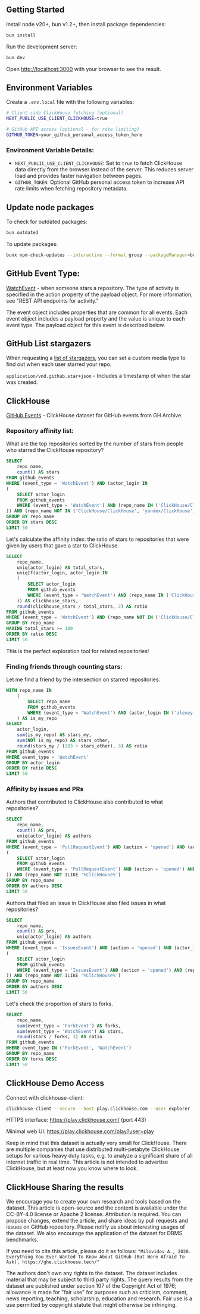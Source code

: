 ## Getting Started

Install node v20+, bun v1.2+, then install package dependencies:

```bash
bun install
```

Run the development server:

```bash
bun dev
```

Open [http://localhost:3000](http://localhost:3000) with your browser to see the result.

## Environment Variables

Create a `.env.local` file with the following variables:

```bash
# Client-side ClickHouse fetching (optional)
NEXT_PUBLIC_USE_CLIENT_CLICKHOUSE=true

# GitHub API access (optional - for rate limiting)
GITHUB_TOKEN=your_github_personal_access_token_here
```

### Environment Variable Details:

- `NEXT_PUBLIC_USE_CLIENT_CLICKHOUSE`: Set to `true` to fetch ClickHouse data directly from the browser instead of the server. This reduces server load and provides faster navigation between pages.
- `GITHUB_TOKEN`: Optional GitHub personal access token to increase API rate limits when fetching repository metadata.

## Update node packages

To check for outdated packages:

```bash
bun outdated
```

To update packages:

```bash
bunx npm-check-updates --interactive --format group --packageManager=bun --target minor
```

## GitHub Event Type:

[WatchEvent](https://docs.github.com/en/rest/using-the-rest-api/github-event-types?apiVersion=2022-11-28#watchevent) - when someone stars a repository. The type of activity is specified in the action property of the payload object. For more information, see "REST API endpoints for activity."

The event object includes properties that are common for all events. Each event object includes a payload property and the value is unique to each event type. The payload object for this event is described below.

## GitHub List stargazers

When requesting a [list of stargazers](https://docs.github.com/en/rest/activity/starring?apiVersion=2022-11-28#list-stargazers), you can set a custom media type to find out when each user starred your repo.

`application/vnd.github.star+json` - Includes a timestamp of when the star was created.

## ClickHouse

[GitHub Events](https://ghe.clickhouse.tech/) - ClickHouse dataset for GitHub events from GH Archive.

### Repository affinity list:

What are the top repositories sorted by the number of stars from people who starred the ClickHouse repository?

```sql
SELECT
    repo_name,
    count() AS stars
FROM github_events
WHERE (event_type = 'WatchEvent') AND (actor_login IN
(
    SELECT actor_login
    FROM github_events
    WHERE (event_type = 'WatchEvent') AND (repo_name IN ('ClickHouse/ClickHouse', 'yandex/ClickHouse'))
)) AND (repo_name NOT IN ('ClickHouse/ClickHouse', 'yandex/ClickHouse'))
GROUP BY repo_name
ORDER BY stars DESC
LIMIT 50
```

Let's calculate the affinity index: the ratio of stars to repositories that were given by users that gave a star to ClickHouse.

```sql
SELECT
    repo_name,
    uniq(actor_login) AS total_stars,
    uniqIf(actor_login, actor_login IN
    (
        SELECT actor_login
        FROM github_events
        WHERE (event_type = 'WatchEvent') AND (repo_name IN ('ClickHouse/ClickHouse', 'yandex/ClickHouse'))
    )) AS clickhouse_stars,
    round(clickhouse_stars / total_stars, 2) AS ratio
FROM github_events
WHERE (event_type = 'WatchEvent') AND (repo_name NOT IN ('ClickHouse/ClickHouse', 'yandex/ClickHouse'))
GROUP BY repo_name
HAVING total_stars >= 100
ORDER BY ratio DESC
LIMIT 50
```

This is the perfect exploration tool for related repositories!

### Finding friends through counting stars:

Let me find a friend by the intersection on starred repositories.

```sql
WITH repo_name IN
    (
        SELECT repo_name
        FROM github_events
        WHERE (event_type = 'WatchEvent') AND (actor_login IN ('alexey-milovidov'))
    ) AS is_my_repo
SELECT
    actor_login,
    sum(is_my_repo) AS stars_my,
    sum(NOT is_my_repo) AS stars_other,
    round(stars_my / (203 + stars_other), 3) AS ratio
FROM github_events
WHERE event_type = 'WatchEvent'
GROUP BY actor_login
ORDER BY ratio DESC
LIMIT 50
```

### Affinity by issues and PRs

Authors that contributed to ClickHouse also contributed to what repositories?

```sql
SELECT
    repo_name,
    count() AS prs,
    uniq(actor_login) AS authors
FROM github_events
WHERE (event_type = 'PullRequestEvent') AND (action = 'opened') AND (actor_login IN
(
    SELECT actor_login
    FROM github_events
    WHERE (event_type = 'PullRequestEvent') AND (action = 'opened') AND (repo_name IN ('yandex/ClickHouse', 'ClickHouse/ClickHouse'))
)) AND (repo_name NOT ILIKE '%ClickHouse%')
GROUP BY repo_name
ORDER BY authors DESC
LIMIT 50
```

Authors that filed an issue in ClickHouse also filed issues in what repositories?

```sql
SELECT
    repo_name,
    count() AS prs,
    uniq(actor_login) AS authors
FROM github_events
WHERE (event_type = 'IssuesEvent') AND (action = 'opened') AND (actor_login IN
(
    SELECT actor_login
    FROM github_events
    WHERE (event_type = 'IssuesEvent') AND (action = 'opened') AND (repo_name IN ('yandex/ClickHouse', 'ClickHouse/ClickHouse'))
)) AND (repo_name NOT ILIKE '%ClickHouse%')
GROUP BY repo_name
ORDER BY authors DESC
LIMIT 50
```

Let's check the proportion of stars to forks.

```sql
SELECT
    repo_name,
    sum(event_type = 'ForkEvent') AS forks,
    sum(event_type = 'WatchEvent') AS stars,
    round(stars / forks, 3) AS ratio
FROM github_events
WHERE event_type IN ('ForkEvent', 'WatchEvent')
GROUP BY repo_name
ORDER BY forks DESC
LIMIT 50
```

## ClickHouse Demo Access

Connect with clickhouse-client:

```bash
clickhouse-client --secure --host play.clickhouse.com --user explorer
```

HTTPS interface: https://play.clickhouse.com/ (port 443)

Minimal web UI: https://play.clickhouse.com/play?user=play

Keep in mind that this dataset is actually very small for ClickHouse. There are multiple companies that use distributed multi-petabyte ClickHouse setups for various heavy duty tasks, e.g. to analyze a significant share of all internet traffic in real time. This article is not intended to advertise ClickHouse, but at least now you know where to look.

## ClickHouse Sharing the results

We encourage you to create your own research and tools based on the dataset. This article is open-source and the content is available under the CC-BY-4.0 license or Apache 2 license. Attribution is required. You can propose changes, extend the article, and share ideas by pull requests and issues on GitHub repository. Please notify us about interesting usages of the dataset. We also encourage the application of the dataset for DBMS benchmarks.

If you need to cite this article, please do it as follows:
`"Milovidov A., 2020. Everything You Ever Wanted To Know About GitHub (But Were Afraid To Ask), https://ghe.clickhouse.tech/"`

The authors don't own any rights to the dataset. The dataset includes material that may be subject to third party rights. The query results from the dataset are published under section 107 of the Copyright Act of 1976; allowance is made for "fair use" for purposes such as criticism, comment, news reporting, teaching, scholarship, education and research. Fair use is a use permitted by copyright statute that might otherwise be infringing.
